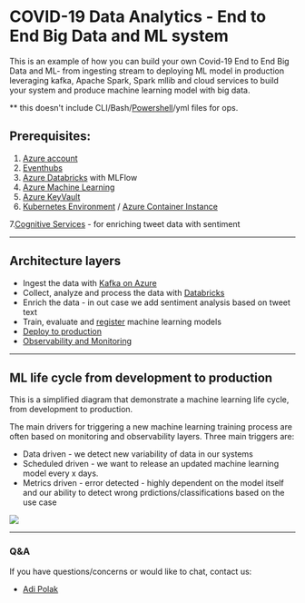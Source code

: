 # COVID-19 Data Analytics - End to End Big Data and ML system
This is an example of how you can build your own Covid-19 End to End Big Data and ML- from ingesting stream to deploying ML model in production 
leveraging kafka, Apache Spark, Spark mllib and cloud services to build your system and produce machine learning model with big data.

** this doesn't include CLI/Bash/[Powershell](https://docs.microsoft.com/powershell/scripting/overview?view=powershell-7%3FWT.mc_id%3Darticle-infoq-adpolak&WT.mc_id=data-0000-adpolak)/yml files
for ops.

## Prerequisites:
1. [Azure account](https://azure.microsoft.com/free?WT.mc_id=data-0000-adpolak)
2. [Eventhubs](https://docs.microsoft.com/azure/event-hubs/event-hubs-create?WT.mc_id=data-0000-adpolak)
3. [Azure Databricks](https://docs.microsoft.com/azure/azure-databricks/quickstart-create-databricks-workspace-portal?WT.mc_id=data-0000-adpolak) with MLFlow
4. [Azure Machine Learning](https://docs.microsoft.com/azure/machine-learning/tutorial-1st-experiment-sdk-setup?WT.mc_id=data-0000-adpolak)
5. [Azure KeyVault](https://docs.microsoft.com/azure/key-vault/secrets/quick-create-portal?WT.mc_id=data-0000-adpolak)
6. [Kubernetes Environment](https://docs.microsoft.com/azure/aks/kubernetes-walkthrough?WT.mc_id=data-0000-adpolak) / [Azure Container Instance](https://docs.microsoft.com/azure/container-instances/container-instances-quickstart-portal?WT.mc_id=data-0000-adpolak)

7.[Cognitive Services](https://docs.microsoft.com/azure/cognitive-services/text-analytics/quickstarts/python?WT.mc_id=data-0000-adpolak) - for enriching tweet data with sentiment

--------

## Architecture layers
* Ingest the data with [Kafka on Azure](https://azure.microsoft.com/blog/processing-trillions-of-events-per-day-with-apache-kafka-on-azure?WT.mc_id=data-0000-adpolak)
* Collect, analyze and process the data with [Databricks](https://docs.microsoft.com/azure/databricks/scenarios/quickstart-create-databricks-workspace-portal?WT.mc_id=data-0000-adpolak&tabs=azure-portal)
* Enrich the data - in out case we add sentiment analysis based on tweet text
* Train, evaluate and [register](https://docs.microsoft.com/azure/databricks/applications/mlflow/?WT.mc_id=data-0000-adpolak) machine learning models
* [Deploy to production](https://docs.microsoft.com/azure/machine-learning/how-to-deploy-and-where?WT.mc_id=data-0000-adpolak&tabs=azcli)
* [Observability and Monitoring](https://logz.io/blog/azure-monitoring-guide/)

----------

## ML life cycle from development to production
This is a simplified diagram that demonstrate a machine learning life cycle, from development to production.

The main drivers for triggering a new machine learning training process are often based on monitoring and observability layers. 
Three main triggers are:

* Data driven - we detect new variability of data in our systems
* Scheduled driven - we want to release an updated machine learning model every x days.
* Metrics driven - error detected - highly dependent on the model itself and our ability to detect wrong prdictions/classifications based on the use case

![](https://raw.githubusercontent.com/adipola/covid-19-e2e-big-data-ml-system/master/diagrams/ml-cycle.png)

---------
### Q&A
If you have questions/concerns or would like to chat, contact us:

* [Adi Polak](https://twitter.com/AdiPolak)

